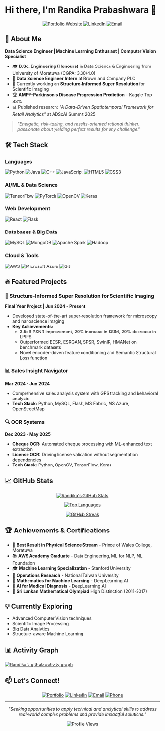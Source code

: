 # Hi there, I'm Randika Prabashwara 👋

<div align="center">
  
[![Portfolio Website](https://img.shields.io/badge/Portfolio-Visit%20Website-blue?style=for-the-badge&logo=google-chrome&logoColor=white)](https://randikapra.github.io)
[![LinkedIn](https://img.shields.io/badge/LinkedIn-Connect-0077B5?style=for-the-badge&logo=linkedin&logoColor=white)](https://linkedin.com/in/randika-prabashwara)
[![Email](https://img.shields.io/badge/Email-Contact-D14836?style=for-the-badge&logo=gmail&logoColor=white)](mailto:randikap.20@cse.mrt.ac.lk)

</div>

## 🚀 About Me

**Data Science Engineer | Machine Learning Enthusiast | Computer Vision Specialist**

- 🎓 **B.Sc. Engineering (Honours)** in Data Science & Engineering from University of Moratuwa (CGPA: 3.30/4.0)
- 💼 **Data Science Engineer Intern** at Brown and Company PLC
- 🔬 Currently working on **Structure-Informed Super Resolution** for Scientific Imaging
- 🏆 **AMP®-Parkinson's Disease Progression Prediction** - Kaggle Top 83%
- 📊 Published research: *"A Data-Driven Spatiotemporal Framework for Retail Analytics"* at ADScAI Summit 2025

> *"Energetic, risk-taking, and results-oriented rational thinker, passionate about yielding perfect results for any challenge."*

## 🛠️ Tech Stack

### Languages
![Python](https://img.shields.io/badge/Python-3776AB?style=for-the-badge&logo=python&logoColor=white)
![Java](https://img.shields.io/badge/Java-007396?style=for-the-badge&logo=java&logoColor=white)
![C++](https://img.shields.io/badge/C++-00599C?style=for-the-badge&logo=cplusplus&logoColor=white)
![JavaScript](https://img.shields.io/badge/JavaScript-F7DF1E?style=for-the-badge&logo=javascript&logoColor=black)
![HTML5](https://img.shields.io/badge/HTML5-E34F26?style=for-the-badge&logo=html5&logoColor=white)
![CSS3](https://img.shields.io/badge/CSS3-1572B6?style=for-the-badge&logo=css3&logoColor=white)

### AI/ML & Data Science
![TensorFlow](https://img.shields.io/badge/TensorFlow-FF6F00?style=for-the-badge&logo=tensorflow&logoColor=white)
![PyTorch](https://img.shields.io/badge/PyTorch-EE4C2C?style=for-the-badge&logo=pytorch&logoColor=white)
![OpenCV](https://img.shields.io/badge/OpenCV-5C3EE8?style=for-the-badge&logo=opencv&logoColor=white)
![Keras](https://img.shields.io/badge/Keras-D00000?style=for-the-badge&logo=keras&logoColor=white)

### Web Development
![React](https://img.shields.io/badge/React-20232A?style=for-the-badge&logo=react&logoColor=61DAFB)
![Flask](https://img.shields.io/badge/Flask-000000?style=for-the-badge&logo=flask&logoColor=white)

### Databases & Big Data
![MySQL](https://img.shields.io/badge/MySQL-4479A1?style=for-the-badge&logo=mysql&logoColor=white)
![MongoDB](https://img.shields.io/badge/MongoDB-47A248?style=for-the-badge&logo=mongodb&logoColor=white)
![Apache Spark](https://img.shields.io/badge/Apache%20Spark-E25A1C?style=for-the-badge&logo=apachespark&logoColor=white)
![Hadoop](https://img.shields.io/badge/Hadoop-66CCFF?style=for-the-badge&logo=apachehadoop&logoColor=black)

### Cloud & Tools
![AWS](https://img.shields.io/badge/AWS-232F3E?style=for-the-badge&logo=amazon-aws&logoColor=white)
![Microsoft Azure](https://img.shields.io/badge/Microsoft%20Azure-0078D4?style=for-the-badge&logo=microsoft-azure&logoColor=white)
![Git](https://img.shields.io/badge/Git-F05032?style=for-the-badge&logo=git&logoColor=white)

## 🔥 Featured Projects

### 🔬 Structure-Informed Super Resolution for Scientific Imaging
**Final Year Project | Jun 2024 - Present**
- Developed state-of-the-art super-resolution framework for microscopy and nanoscience imaging
- **Key Achievements:**
  - 3.5dB PSNR improvement, 20% increase in SSIM, 20% decrease in LPIPS
  - Outperformed EDSR, ESRGAN, SPSR, SwinIR, HMANet on benchmark datasets
  - Novel encoder-driven feature conditioning and Semantic Structural Loss function

### 📊 Sales Insight Navigator
**Mar 2024 - Jun 2024**
- Comprehensive sales analysis system with GPS tracking and behavioral analysis
- **Tech Stack:** Python, MySQL, Flask, MS Fabric, MS Azure, OpenStreetMap

### 🔍 OCR Systems
**Dec 2023 - May 2025**
- **Cheque OCR:** Automated cheque processing with ML-enhanced text extraction
- **License OCR:** Driving license validation without segmentation dependencies
- **Tech Stack:** Python, OpenCV, TensorFlow, Keras

## 📈 GitHub Stats

<div align="center">

[![Randika's GitHub Stats](https://github-readme-stats.vercel.app/api?username=randikapra&show_icons=true&theme=tokyonight&hide_border=true&bg_color=0D1117&title_color=58A6FF&text_color=C9D1D9&icon_color=58A6FF)](https://github.com/randikapra)

[![Top Languages](https://github-readme-stats.vercel.app/api/top-langs/?username=randikapra&layout=compact&theme=tokyonight&hide_border=true&bg_color=0D1117&title_color=58A6FF&text_color=C9D1D9)](https://github.com/randikapra)

[![GitHub Streak](https://streak-stats.demolab.com/?user=randikapra&theme=tokyonight&hide_border=true&background=0D1117&stroke=58A6FF&ring=58A6FF&fire=F78166&currStreakLabel=C9D1D9&sideLabels=C9D1D9&currStreakNum=58A6FF&sideNums=58A6FF&dates=8B949E)](https://github.com/randikapra)

</div>

## 🏆 Achievements & Certifications

- 🥇 **Best Result in Physical Science Stream** - Prince of Wales College, Moratuwa
- 📚 **AWS Academy Graduate** - Data Engineering, ML for NLP, ML Foundation
- 🎓 **Machine Learning Specialization** - Stanford University
- 🔬 **Operations Research** - National Taiwan University
- 🧠 **Mathematics for Machine Learning** - DeepLearning.AI
- 🏥 **AI for Medical Diagnosis** - DeepLearning.AI
- 🥇 **Sri Lankan Mathematical Olympiad** High Distinction (2011-2017)

## 💡 Currently Exploring

- Advanced Computer Vision techniques
- Scientific Image Processing
- Big Data Analytics
- Structure-aware Machine Learning

## 📊 Activity Graph

[![Randika's github activity graph](https://github-readme-activity-graph.vercel.app/graph?username=randikapra&theme=tokyo-night&hide_border=true&bg_color=0D1117&color=58A6FF&line=58A6FF&point=F78166)](https://github.com/randikapra)

## 📫 Let's Connect!

<div align="center">

[![Portfolio](https://img.shields.io/badge/🌐_Portfolio-Visit_My_Website-blue?style=for-the-badge)](https://randikapra.github.io)
[![LinkedIn](https://img.shields.io/badge/💼_LinkedIn-Connect-0077B5?style=for-the-badge)](https://linkedin.com/in/randika-prabashwara)
[![Email](https://img.shields.io/badge/📧_Email-Contact-D14836?style=for-the-badge)](mailto:randikap.20@cse.mrt.ac.lk)
[![Phone](https://img.shields.io/badge/📱_Phone-Call-25D366?style=for-the-badge)](tel:+94775747823)

</div>

---

<div align="center">

*"Seeking opportunities to apply technical and analytical skills to address real-world complex problems and provide impactful solutions."*

![Profile Views](https://komarev.com/ghpvc/?username=randikapra&style=flat-square&color=58A6FF)

</div>
